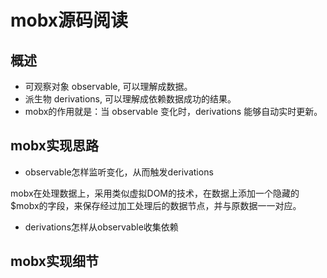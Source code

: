 # mobx源码阅读

## 概述

- 可观察对象 observable, 可以理解成数据。
- 派生物 derivations, 可以理解成依赖数据成功的结果。
- mobx的作用就是：当 observable 变化时，derivations 能够自动实时更新。

## mobx实现思路
- observable怎样监听变化，从而触发derivations

mobx在处理数据上，采用类似虚拟DOM的技术，在数据上添加一个隐藏的$mobx的字段，来保存经过加工处理后的数据节点，并与原数据一一对应。


- derivations怎样从observable收集依赖




## mobx实现细节
